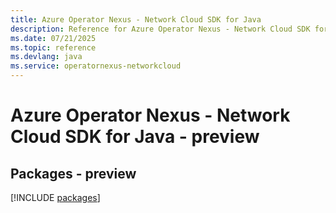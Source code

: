 ```yaml
---
title: Azure Operator Nexus - Network Cloud SDK for Java
description: Reference for Azure Operator Nexus - Network Cloud SDK for Java
ms.date: 07/21/2025
ms.topic: reference
ms.devlang: java
ms.service: operatornexus-networkcloud
---
```

# Azure Operator Nexus - Network Cloud SDK for Java - preview
## Packages - preview
[!INCLUDE [packages](operator-nexus---network-cloud-index.md)]